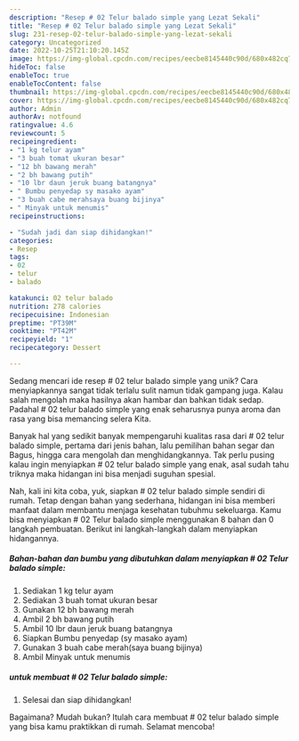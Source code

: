 ```yaml
---
description: "Resep # 02 Telur balado simple yang Lezat Sekali"
title: "Resep # 02 Telur balado simple yang Lezat Sekali"
slug: 231-resep-02-telur-balado-simple-yang-lezat-sekali
category: Uncategorized
date: 2022-10-25T21:10:20.145Z
image: https://img-global.cpcdn.com/recipes/eecbe8145440c90d/680x482cq70/02-telur-balado-simple-foto-resep-utama.jpg
hideToc: false
enableToc: true
enableTocContent: false
thumbnail: https://img-global.cpcdn.com/recipes/eecbe8145440c90d/680x482cq70/02-telur-balado-simple-foto-resep-utama.jpg
cover: https://img-global.cpcdn.com/recipes/eecbe8145440c90d/680x482cq70/02-telur-balado-simple-foto-resep-utama.jpg
author: Admin
authorAv: notfound
ratingvalue: 4.6
reviewcount: 5
recipeingredient:
- "1 kg telur ayam"
- "3 buah tomat ukuran besar"
- "12 bh bawang merah"
- "2 bh bawang putih"
- "10 lbr daun jeruk buang batangnya"
- " Bumbu penyedap sy masako ayam"
- "3 buah cabe merahsaya buang bijinya"
- " Minyak untuk menumis"
recipeinstructions:

- "Sudah jadi dan siap dihidangkan!"
categories:
- Resep
tags:
- 02
- telur
- balado

katakunci: 02 telur balado 
nutrition: 278 calories
recipecuisine: Indonesian
preptime: "PT39M"
cooktime: "PT42M"
recipeyield: "1"
recipecategory: Dessert

---
```





Sedang mencari ide resep # 02 telur balado simple yang unik? Cara menyiapkannya sangat tidak terlalu sulit namun tidak gampang juga. Kalau salah mengolah maka hasilnya akan hambar dan bahkan tidak sedap. Padahal # 02 telur balado simple yang enak seharusnya punya aroma dan rasa yang bisa memancing selera Kita.





Banyak hal yang sedikit banyak mempengaruhi kualitas rasa dari # 02 telur balado simple, pertama dari jenis bahan, lalu pemilihan bahan segar dan Bagus, hingga cara mengolah dan menghidangkannya. Tak perlu pusing kalau ingin menyiapkan # 02 telur balado simple yang enak,      asal sudah tahu triknya maka hidangan ini bisa menjadi suguhan spesial.





















Nah, kali ini kita coba, yuk, siapkan # 02 telur balado simple sendiri di rumah. Tetap dengan bahan yang sederhana, hidangan ini bisa memberi manfaat dalam membantu menjaga kesehatan tubuhmu sekeluarga. Kamu bisa menyiapkan # 02 Telur balado simple menggunakan 8 bahan dan 0 langkah pembuatan. Berikut ini langkah-langkah dalam menyiapkan hidangannya.

<!--inarticleads1-->

##### Bahan-bahan dan bumbu yang dibutuhkan dalam menyiapkan # 02 Telur balado simple:

1. Sediakan 1 kg telur ayam
1. Sediakan 3 buah tomat ukuran besar
1. Gunakan 12 bh bawang merah
1. Ambil 2 bh bawang putih
1. Ambil 10 lbr daun jeruk buang batangnya
1. Siapkan  Bumbu penyedap (sy masako ayam)
1. Gunakan 3 buah cabe merah(saya buang bijinya)
1. Ambil  Minyak untuk menumis




<!--inarticleads2-->

#####  untuk membuat # 02 Telur balado simple:


1. Selesai dan siap dihidangkan!



Bagaimana? Mudah bukan? Itulah cara membuat # 02 telur balado simple yang bisa kamu praktikkan di rumah. Selamat mencoba!
